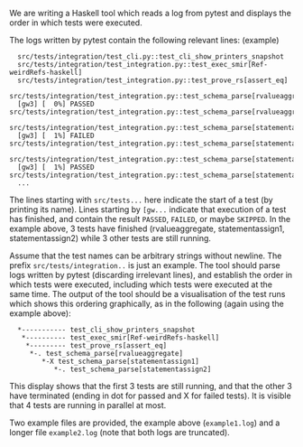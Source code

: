 We are writing a Haskell tool which reads a log from pytest and displays the order in which tests were executed.

The logs written by pytest contain the following relevant lines:
(example)
```
  src/tests/integration/test_cli.py::test_cli_show_printers_snapshot
  src/tests/integration/test_integration.py::test_exec_smir[Ref-weirdRefs-haskell]
  src/tests/integration/test_integration.py::test_prove_rs[assert_eq]
  src/tests/integration/test_integration.py::test_schema_parse[rvalueaggregate]
  [gw3] [  0%] PASSED src/tests/integration/test_integration.py::test_schema_parse[rvalueaggregate]
  src/tests/integration/test_integration.py::test_schema_parse[statementassign1]
  [gw3] [  1%] FAILED src/tests/integration/test_integration.py::test_schema_parse[statementassign1]
  src/tests/integration/test_integration.py::test_schema_parse[statementassign2]
  [gw3] [  1%] PASSED src/tests/integration/test_integration.py::test_schema_parse[statementassign2]
  ...
```
The lines starting with `src/tests...` here indicate the start of a test (by printing its name). Lines starting by `[gw...` indicate that execution of a test has finished, and contain the result `PASSED`, `FAILED`, or maybe `SKIPPED`.
In the example above, 3 tests have finished (rvalueaggregate, statementassign1, statementassign2) while 3 other tests are still running.

Assume that the test names can be arbitrary strings without newline. The prefix `src/tests/integration..` is just an example.
The tool should parse logs written by pytest (discarding irrelevant lines), and establish the order in which tests were executed, including which tests were executed at the same time. The output of the tool should be a visualisation of the test runs which shows this ordering graphically, as in the following (again using the example above):
```
  *----------- test_cli_show_printers_snapshot
   *---------- test_exec_smir[Ref-weirdRefs-haskell]
    *--------- test_prove_rs[assert_eq]
     *-. test_schema_parse[rvalueaggregate]
        *-X test_schema_parse[statementassign1]
           *-. test_schema_parse[statementassign2]
```
This display shows that the first 3 tests are still running, and that the other 3 have terminated (ending in dot for passed and X for failed tests). It is visible that 4 tests are running in parallel at most.

Two example files are provided, the example above (`example1.log`) and a longer file `example2.log` (note that both logs are truncated).
